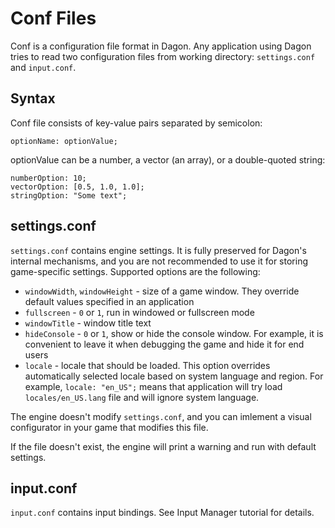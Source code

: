 # Conf Files

Conf is a configuration file format in Dagon. Any application using Dagon tries to read two configuration files from working directory: `settings.conf` and `input.conf`.

## Syntax

Conf file consists of key-value pairs separated by semicolon:

```
optionName: optionValue;
```

optionValue can be a number, a vector (an array), or a double-quoted string:

```
numberOption: 10;
vectorOption: [0.5, 1.0, 1.0];
stringOption: "Some text";
```

## settings.conf
`settings.conf` contains engine settings. It is fully preserved for Dagon's internal mechanisms, and you are not recommended to use it for storing game-specific settings. Supported options are the following:

* `windowWidth`, `windowHeight` - size of a game window. They override default values specified in an application
* `fullscreen` - `0` or `1`, run in windowed or fullscreen mode
* `windowTitle` - window title text
* `hideConsole` - `0` or `1`, show or hide the console window. For example, it is convenient to leave it when debugging the game and hide it for end users
* `locale` - locale that should be loaded. This option overrides automatically selected locale based on system language and region. For example, `locale: "en_US";` means that application will try load `locales/en_US.lang` file and will ignore system language.

The engine doesn't modify `settings.conf`, and you can imlement a visual configurator in your game that modifies this file.

If the file doesn't exist, the engine will print a warning and run with default settings.

## input.conf
`input.conf` contains input bindings. See Input Manager tutorial for details.
